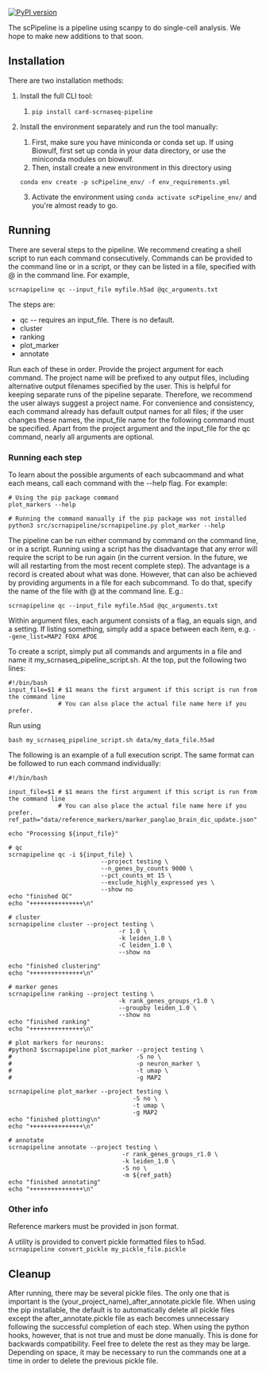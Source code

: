 [![PyPI version](https://badge.fury.io/py/card-scrnaseq-pipeline.svg)](https://badge.fury.io/py/card-scrnaseq-pipeline)

The scPipeline is a pipeline using scanpy to do single-cell analysis. We hope to make new additions to that soon.

## Installation
There are two installation methods:  
1. Install the full CLI tool:
    1. `pip install card-scrnaseq-pipeline`

2. Install the environment separately and run the tool manually:
    1. First, make sure you have miniconda or conda set up. If using Biowulf, first set up conda in your data directory, or use the miniconda modules on biowulf.
    2. Then, install create a new environment in this directory using
    ```
    conda env create -p scPipeline_env/ -f env_requirements.yml
    ```
    3. Activate the environment using `conda activate scPipeline_env/` and you're almost ready to go.


## Running 
There are several steps to the pipeline. We recommend creating a shell script to run each command consecutively.
Commands can be provided to the command line or in a script,
or they can be listed in a file, specified with @ in the command line. For example, 
```
scrnapipeline qc --input_file myfile.h5ad @qc_arguments.txt
```

The steps are:
- qc -- requires an input_file. There is no default.  
- cluster  
- ranking  
- plot_marker  
- annotate  


Run each of these in order. Provide the project argument for each command. The project name will be prefixed to any output files, including alternative output filenames specified by the user. This is helpful for keeping separate runs of the pipeline separate. Therefore,
we recommend the user always suggest a project name.
For convenience and consistency, each command already has default
output names for all files; if the user changes these names, the input_file name for the following command must be specified.
Apart from the project argument
and the input_file for the qc command, nearly all arguments are optional.

### Running each step
To learn about the possible arguments of each subcaommand and what each means, call each command with the --help flag.
For example:
```
# Using the pip package command
plot_markers --help

# Running the command manually if the pip package was not installed
python3 src/scrnapipeline/scrnapipeline.py plot_marker --help
```  
The pipeline can be run either command by command on the command line, or in a script.
Running using a script has the disadvantage that any error will require the script to be run again (in the current version. In the future, we will all restarting from the most recent complete step). The advantage is a record is created about what was done.
However, that can also be achieved by providing arguments in a file for each subcommand. 
To do that, specify the name of the file with @ at the command line. E.g.:
```
scrnapipeline qc --input_file myfile.h5ad @qc_arguments.txt
``` 
Within argument files, each argument consists of a flag, an equals sign, and a setting. If listing something, 
simply add a space between each item, e.g. `--gene_list=MAP2 FOX4 APOE`

To create a script, simply put all commands and arguments in a file and name it my_scrnaseq_pipeline_script.sh.
At the top, put the following two lines:
```
#!/bin/bash
input_file=$1 # $1 means the first argument if this script is run from the command line
              # You can also place the actual file name here if you prefer.
```             
Run using 
```
bash my_scrnaseq_pipeline_script.sh data/my_data_file.h5ad
```

The following is an example of a full execution script. The same format can be followed to run each command individually:
```
#!/bin/bash

input_file=$1 # $1 means the first argument if this script is run from the command line
              # You can also place the actual file name here if you prefer.
ref_path="data/reference_markers/marker_panglao_brain_dic_update.json"

echo "Processing ${input_file}"

# qc
scrnapipeline qc -i ${input_file} \
                          --project testing \
                          --n_genes_by_counts 9000 \
                          --pct_counts_mt 15 \
                          --exclude_highly_expressed yes \
                          --show no
echo "finished QC"
echo "+++++++++++++++\n"

# cluster
scrnapipeline cluster --project testing \
                               -r 1.0 \
                               -k leiden_1.0 \
                               -C leiden_1.0 \
                               --show no

echo "finished clustering"
echo "+++++++++++++++\n"

# marker genes
scrnapipeline ranking --project testing \
                               -k rank_genes_groups_r1.0 \
                               --groupby leiden_1.0 \
                               --show no
echo "finished ranking"
echo "+++++++++++++++\n"

# plot markers for neurons: 
#python3 $scrnapipeline plot_marker --project testing \
#                                   -S no \
#                                   -p neuron_marker \
#                                   -t umap \
#                                   -g MAP2

scrnapipeline plot_marker --project testing \
                                   -S no \
                                   -t umap \
                                   -g MAP2 
echo "finished plotting\n"
echo "+++++++++++++++\n"

# annotate
scrnapipeline annotate --project testing \
                                -r rank_genes_groups_r1.0 \
                                -k leiden_1.0 \
                                -S no \
                                -m ${ref_path}
echo "finished annotating"
echo "+++++++++++++++\n"
```

### Other info
Reference markers must be provided in json format.

A utility is provided to convert pickle formatted files to h5ad.  
`scrnapipeline convert_pickle my_pickle_file.pickle`

## Cleanup
After running, there may be several pickle files. The only one that is important is the (your_project_name)_after_annotate.pickle file.
When using the pip installable, the default is to automatically delete all pickle files except the after_annotate.pickle file as each becomes unnecessary following the successful completion of each step. When using the python hooks, however, that is not true and must be done manually. This is done for backwards compatibility.
Feel free to delete the rest as they may be large. Depending on space, it may be necessary to run the commands one at a time in order to delete
the previous pickle file.




